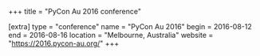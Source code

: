 +++
title = "PyCon Au 2016 conference"

[extra]
type = "conference"
name = "PyCon Au 2016"
begin = 2016-08-12
end = 2016-08-16
location = "Melbourne, Australia"
website = "https://2016.pycon-au.org/"
+++
